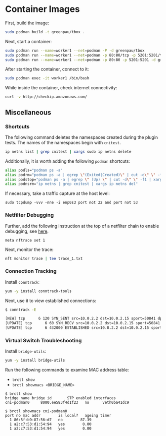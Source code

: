 # Container Images

First, build the image:

```bash
sudo podman build -t greenpau/tbox .
```

Next, start a container:

```bash
sudo podman run --name=worker1 --net=podman -P -d greenpau/tbox
sudo podman run --name=worker1 --net=podman -p 80:80/tcp -p 5201:5201/tcp -d greenpau/tbox
sudo podman run --name=worker1 --net=podman -p 80:80 -p 5201:5201 -d greenpau/tbox
```

After starting the container, connect to it:

```bash
sudo podman exec -it worker1 /bin/bash
```

While inside the container, check internet connectivity:

```bash
curl -v http://checkip.amazonaws.com/
```

## Miscellaneous

### Shortcuts

The following command deletes the namespaces created during
the plugin tests. The names of the namespaces begin with `cnitest`.

```bash
ip netns list | grep cnitest | xargs sudo ip netns delete
```

Additionally, it is worth adding the following `podman` shortcuts:

```bash
alias podls="podman ps -a"
alias podrm="podman ps -a | egrep \"(Exited|Created)\" | cut -d\" \" -f1 | xargs podman rm"
alias podstop="podman ps -a | egrep \" (Up) \" | cut -d\" \" -f1 | xargs podman stop"
alias podnsrm="ip netns | grep cnitest | xargs ip netns del"
```

If necessary, take a traffic capture at the host level:

```
sudo tcpdump -vvv -nne -i enp0s3 port not 22 and port not 53
```

### Netfilter Debugging

Further, add the following instruction at the top of a netfilter chain
to enable debugging, see [here](https://wiki.nftables.org/wiki-nftables/index.php/Ruleset_debug/tracing).

```
meta nftrace set 1
```

Next, monitor the trace:

```bash
nft monitor trace | tee trace_1.txt
```

### Connection Tracking

Install `conntrack`:

```bash
yum -y install conntrack-tools
```

Next, use it to view established connections:

```bash
$ conntrack -E

[NEW] tcp      6 120 SYN_SENT src=10.0.2.2 dst=10.0.2.15 sport=50841 dport=80 [UNREPLIED] src=10.0.2.15 dst=10.0.2.2 sport=80 dport=50841
[UPDATE] tcp      6 60 SYN_RECV src=10.0.2.2 dst=10.0.2.15 sport=50841 dport=80 src=10.0.2.15 dst=10.0.2.2 sport=80 dport=50841
[UPDATE] tcp      6 432000 ESTABLISHED src=10.0.2.2 dst=10.0.2.15 sport=50841 dport=80 src=10.0.2.15 dst=10.0.2.2 sport=80 dport=50841 [ASSURED]
```

### Virtual Switch Troubleshooting

Install `bridge-utils`:

```bash
yum -y install bridge-utils
```

Run the following commands to examine MAC address table:

* `brctl show`
* `brctl showmacs <BRIDGE_NAME>`

```
$ brctl show
bridge name	bridge id		STP enabled	interfaces
cni-podman0		8000.ee583f4d1f23	no		veth0ba41dc9

$ brctl showmacs cni-podman0
port no	mac addr		is local?	ageing timer
  1	86:5f:b9:87:56:d7	no		  87.39
  1	a2:c7:53:d1:54:94	yes		   0.00
  1	a2:c7:53:d1:54:94	yes		   0.00
```
